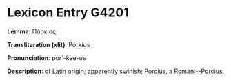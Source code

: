 # Lexicon Entry G4201

**Lemma**: Πόρκιος

**Transliteration (xlit)**: Pórkios

**Pronunciation**: por'-kee-os

**Description**:
of Latin origin; apparently swinish; Porcius, a Roman:--Porcius.
